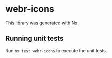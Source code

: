 # webr-icons

This library was generated with [Nx](https://nx.dev).

## Running unit tests

Run `nx test webr-icons` to execute the unit tests.
